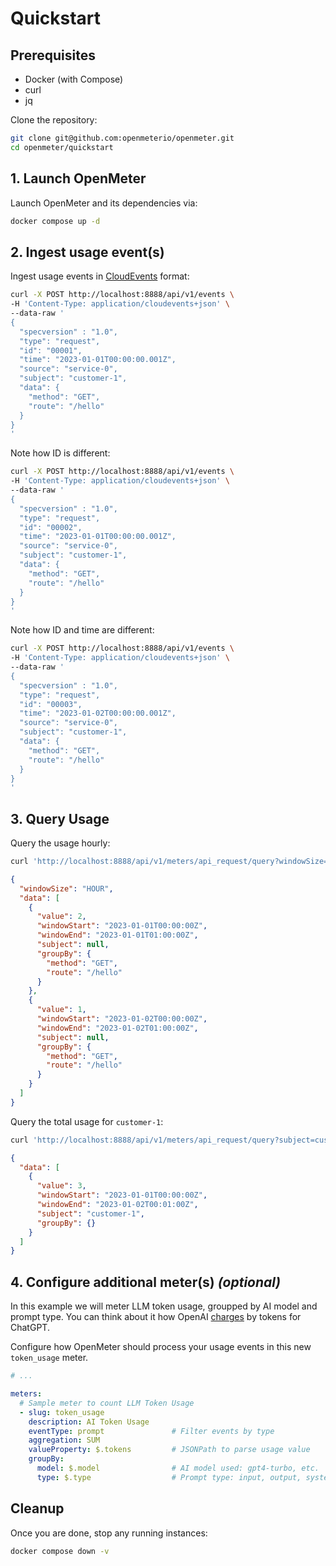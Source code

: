 # Quickstart

## Prerequisites

- Docker (with Compose)
- curl
- jq

Clone the repository:

```sh
git clone git@github.com:openmeterio/openmeter.git
cd openmeter/quickstart
```

## 1. Launch OpenMeter

Launch OpenMeter and its dependencies via:

```sh
docker compose up -d
```

## 2. Ingest usage event(s)

Ingest usage events in [CloudEvents](https://cloudevents.io/) format:

```sh
curl -X POST http://localhost:8888/api/v1/events \
-H 'Content-Type: application/cloudevents+json' \
--data-raw '
{
  "specversion" : "1.0",
  "type": "request",
  "id": "00001",
  "time": "2023-01-01T00:00:00.001Z",
  "source": "service-0",
  "subject": "customer-1",
  "data": {
    "method": "GET",
    "route": "/hello"
  }
}
'
```

Note how ID is different:

```sh
curl -X POST http://localhost:8888/api/v1/events \
-H 'Content-Type: application/cloudevents+json' \
--data-raw '
{
  "specversion" : "1.0",
  "type": "request",
  "id": "00002",
  "time": "2023-01-01T00:00:00.001Z",
  "source": "service-0",
  "subject": "customer-1",
  "data": {
    "method": "GET",
    "route": "/hello"
  }
}
'
```

Note how ID and time are different:

```sh
curl -X POST http://localhost:8888/api/v1/events \
-H 'Content-Type: application/cloudevents+json' \
--data-raw '
{
  "specversion" : "1.0",
  "type": "request",
  "id": "00003",
  "time": "2023-01-02T00:00:00.001Z",
  "source": "service-0",
  "subject": "customer-1",
  "data": {
    "method": "GET",
    "route": "/hello"
  }
}
'
```

## 3. Query Usage

Query the usage hourly:

```sh
curl 'http://localhost:8888/api/v1/meters/api_request/query?windowSize=HOUR&groupBy=method&groupBy=route' | jq
```

```json
{
  "windowSize": "HOUR",
  "data": [
    {
      "value": 2,
      "windowStart": "2023-01-01T00:00:00Z",
      "windowEnd": "2023-01-01T01:00:00Z",
      "subject": null,
      "groupBy": {
        "method": "GET",
        "route": "/hello"
      }
    },
    {
      "value": 1,
      "windowStart": "2023-01-02T00:00:00Z",
      "windowEnd": "2023-01-02T01:00:00Z",
      "subject": null,
      "groupBy": {
        "method": "GET",
        "route": "/hello"
      }
    }
  ]
}
```

Query the total usage for `customer-1`:

```sh
curl 'http://localhost:8888/api/v1/meters/api_request/query?subject=customer-1' | jq
```

```json
{
  "data": [
    {
      "value": 3,
      "windowStart": "2023-01-01T00:00:00Z",
      "windowEnd": "2023-01-02T00:01:00Z",
      "subject": "customer-1",
      "groupBy": {}
    }
  ]
}
```

## 4. Configure additional meter(s) _(optional)_

In this example we will meter LLM token usage, groupped by AI model and prompt type.
You can think about it how OpenAI [charges](https://openai.com/pricing) by tokens for ChatGPT.

Configure how OpenMeter should process your usage events in this new `token_usage` meter.

```yaml
# ...

meters:
  # Sample meter to count LLM Token Usage
  - slug: token_usage
    description: AI Token Usage
    eventType: prompt               # Filter events by type
    aggregation: SUM
    valueProperty: $.tokens         # JSONPath to parse usage value
    groupBy:
      model: $.model                # AI model used: gpt4-turbo, etc.
      type: $.type                  # Prompt type: input, output, system

```

## Cleanup

Once you are done, stop any running instances:

```sh
docker compose down -v
```

